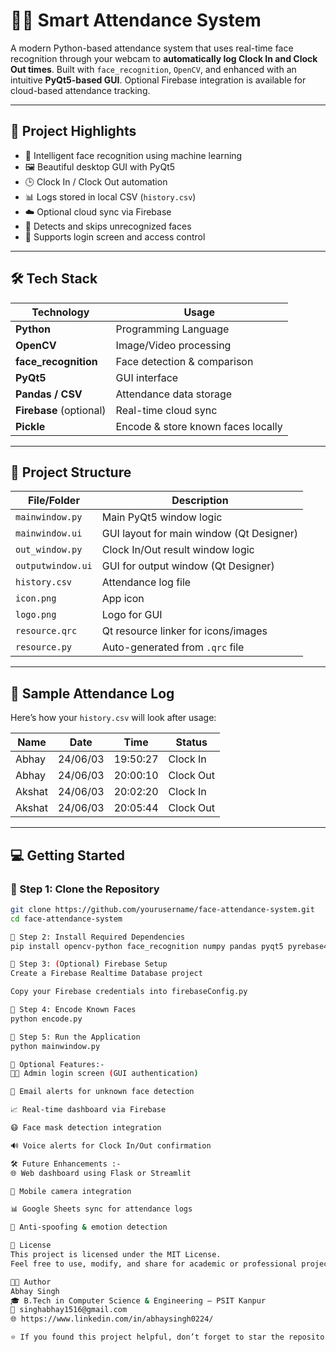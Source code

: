 # 👨‍💻 Smart Attendance System

A modern Python-based attendance system that uses real-time face recognition through your webcam to **automatically log Clock In and Clock Out times**. Built with `face_recognition`, `OpenCV`, and enhanced with an intuitive **PyQt5-based GUI**. Optional Firebase integration is available for cloud-based attendance tracking.

---

## 🚀 Project Highlights

- 🧠 Intelligent face recognition using machine learning
- 🖼️ Beautiful desktop GUI with PyQt5
- 🕒 Clock In / Clock Out automation
- 📊 Logs stored in local CSV (`history.csv`)
- ☁️ Optional cloud sync via Firebase
- 🛑 Detects and skips unrecognized faces
- 🔐 Supports login screen and access control

---

## 🛠️ Tech Stack

| Technology        | Usage                               |
|------------------|--------------------------------------|
| **Python**        | Programming Language                 |
| **OpenCV**        | Image/Video processing               |
| **face_recognition** | Face detection & comparison      |
| **PyQt5**         | GUI interface                        |
| **Pandas / CSV**  | Attendance data storage              |
| **Firebase** (optional) | Real-time cloud sync         |
| **Pickle**        | Encode & store known faces locally   |

---

## 📁 Project Structure

| File/Folder         | Description                                      |
|---------------------|--------------------------------------------------|
| `mainwindow.py`     | Main PyQt5 window logic                          |
| `mainwindow.ui`     | GUI layout for main window (Qt Designer)         |
| `out_window.py`     | Clock In/Out result window logic                 |
| `outputwindow.ui`   | GUI for output window (Qt Designer)              |
| `history.csv`       | Attendance log file                              |
| `icon.png`          | App icon                                         |
| `logo.png`          | Logo for GUI                                     |
| `resource.qrc`      | Qt resource linker for icons/images              |
| `resource.py`       | Auto-generated from `.qrc` file                  |

---

## 📸 Sample Attendance Log

Here’s how your `history.csv` will look after usage:

| Name   | Date      | Time     | Status    |
|--------|-----------|----------|-----------|
| Abhay  | 24/06/03  | 19:50:27 | Clock In  |
| Abhay  | 24/06/03  | 20:00:10 | Clock Out |
| Akshat | 24/06/03  | 20:02:20 | Clock In  |
| Akshat | 24/06/03  | 20:05:44 | Clock Out |

---

## 💻 Getting Started

### 🔹 Step 1: Clone the Repository

```bash
git clone https://github.com/yourusername/face-attendance-system.git
cd face-attendance-system

🔹 Step 2: Install Required Dependencies
pip install opencv-python face_recognition numpy pandas pyqt5 pyrebase4

🔹 Step 3: (Optional) Firebase Setup
Create a Firebase Realtime Database project

Copy your Firebase credentials into firebaseConfig.py

🔹 Step 4: Encode Known Faces
python encode.py

🔹 Step 5: Run the Application
python mainwindow.py

🔐 Optional Features:-
🧑‍💻 Admin login screen (GUI authentication)

📩 Email alerts for unknown face detection

📈 Real-time dashboard via Firebase

😷 Face mask detection integration

🔊 Voice alerts for Clock In/Out confirmation

🛠️ Future Enhancements :-
🌐 Web dashboard using Flask or Streamlit

📱 Mobile camera integration

📊 Google Sheets sync for attendance logs

🤖 Anti-spoofing & emotion detection

📄 License
This project is licensed under the MIT License.
Feel free to use, modify, and share for academic or professional projects.

👨‍🎓 Author
Abhay Singh
🎓 B.Tech in Computer Science & Engineering – PSIT Kanpur
📧 singhabhay1516@gmail.com
🌐 https://www.linkedin.com/in/abhaysingh0224/ 

⭐ If you found this project helpful, don’t forget to star the repository on GitHub!

